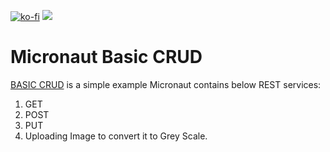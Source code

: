 [![ko-fi](https://ko-fi.com/img/githubbutton_sm.svg)](https://ko-fi.com/P5P411AKC)
<a href="https://www.buymeacoffee.com/hashimati"><img src="https://img.buymeacoffee.com/button-api/?text=Buy me a coffee&emoji=&slug=hashimati&button_colour=BD5FFF&font_colour=ffffff&font_family=Cookie&outline_colour=000000&coffee_colour=FFDD00"></a>
# Micronaut Basic CRUD
[BASIC CRUD](https://www.microstarter.io/?g=com.mygroup&artifact=BasicCRUD&build=Gradle&language=Java&profile=service&port=8080&javaVersion=8) is a simple example Micronaut contains below REST services: 

1) GET 
2) POST
3) PUT
4) Uploading Image to convert it to Grey Scale. 
